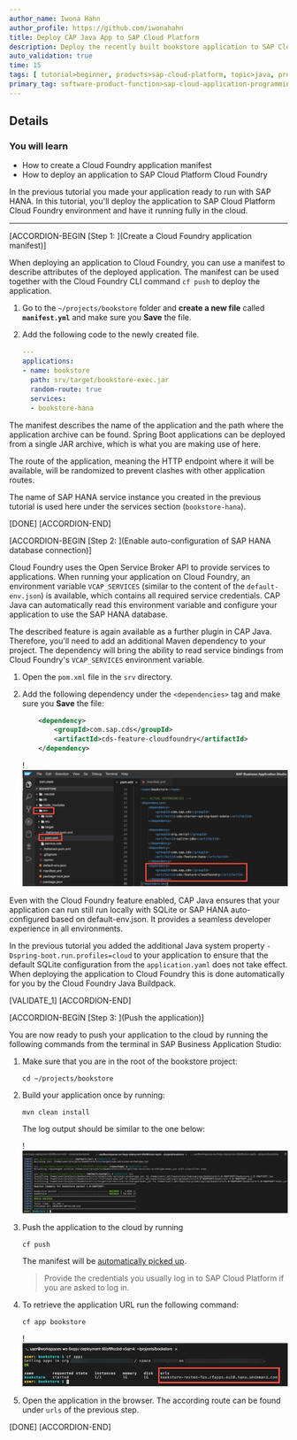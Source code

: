 ```yaml
---
author_name: Iwona Hahn
author_profile: https://github.com/iwonahahn
title: Deploy CAP Java App to SAP Cloud Platform
description: Deploy the recently built bookstore application to SAP Cloud Platform using the Cloud Foundry CLI.
auto_validation: true
time: 15
tags: [ tutorial>beginner, products>sap-cloud-platform, topic>java, products>sap-business-application-studio]
primary_tag: software-product-function>sap-cloud-application-programming-model
---
```


## Details
### You will learn
  - How to create a Cloud Foundry application manifest
  - How to deploy an application to SAP Cloud Platform Cloud Foundry

In the previous tutorial you made your application ready to run with SAP HANA. In this tutorial, you'll deploy the application to SAP Cloud Platform Cloud Foundry environment and have it running fully in the cloud.

---

[ACCORDION-BEGIN [Step 1: ](Create a Cloud Foundry application manifest)]

When deploying an application to Cloud Foundry, you can use a manifest to describe attributes of the deployed application. The manifest can be used together with the Cloud Foundry CLI command `cf push` to deploy the application.

1. Go to the `~/projects/bookstore` folder and **create a new file** called **`manifest.yml`** and make sure you **Save** the file.

2. Add the following code to the newly created file.

    ```YAML
    ---
    applications:
    - name: bookstore
      path: srv/target/bookstore-exec.jar
      random-route: true
      services:
      - bookstore-hana
    ```

The manifest describes the name of the application and the path where the application archive can be found. Spring Boot applications can be deployed from a single JAR archive, which is what you are making use of here.

The route of the application, meaning the HTTP endpoint where it will be available, will be randomized to prevent clashes with other application routes.

The name of SAP HANA service instance you created in the previous tutorial is used here under the services section (`bookstore-hana`).

[DONE]
[ACCORDION-END]

[ACCORDION-BEGIN [Step 2: ](Enable auto-configuration of SAP HANA database connection)]

Cloud Foundry uses the Open Service Broker API to provide services to applications. When running your application on Cloud Foundry, an environment variable `VCAP_SERVICES` (similar to the content of the `default-env.json`) is available, which contains all required service credentials. CAP Java can automatically read this environment variable and configure your application to use the SAP HANA database.

The described feature is again available as a further plugin in CAP Java. Therefore, you'll need to add an additional Maven dependency to your project. The dependency will bring the ability to read service bindings from Cloud Foundry's `VCAP_SERVICES` environment variable.

1. Open the `pom.xml` file in the `srv` directory.

2. Add the following dependency under the `<dependencies>` tag and make sure you **Save** the file:

    ```XML
        <dependency>
            <groupId>com.sap.cds</groupId>
            <artifactId>cds-feature-cloudfoundry</artifactId>
        </dependency>
    ```

    !![cloud foundry maven dependency](cloudfoundry-feature.png)

Even with the Cloud Foundry feature enabled, CAP Java ensures that your application can run still run locally with SQLite or SAP HANA auto-configured based on default-env.json. It provides a seamless developer experience in all environments.

In the previous tutorial you added the additional Java system property `-Dspring-boot.run.profiles=cloud` to your application to ensure that the default SQLite configuration from the `application.yaml` does not take effect. When deploying the application to Cloud Foundry this is done automatically for you by the Cloud Foundry Java Buildpack.

[VALIDATE_1]
[ACCORDION-END]


[ACCORDION-BEGIN [Step 3: ](Push the application)]

You are now ready to push your application to the cloud by running the following commands from the terminal in SAP Business Application Studio:

1. Make sure that you are in the root of the bookstore project:

    ```Shell/Bash
    cd ~/projects/bookstore
    ```

2. Build your application once by running:

    ```Shell/Bash
    mvn clean install
    ```

    The log output should be similar to the one below:

    !![screenshot build log output](expected-build-output.png)

3. Push the application to the cloud by running

    ```Shell/Bash
    cf push
    ```

     The manifest will be [automatically picked up](https://cli.cloudfoundry.org/en-US/cf/push.html).


    >Provide the credentials you usually log in to SAP Cloud Platform if you are asked to log in.

4. To retrieve the application URL run the following command:

    ```Shell/Bash
    cf app bookstore
    ```

    !![console output of cf apps](cf-app-route.png)


5. Open the application in the browser. The according route can be found under `urls` of the previous step.

[DONE]
[ACCORDION-END]
